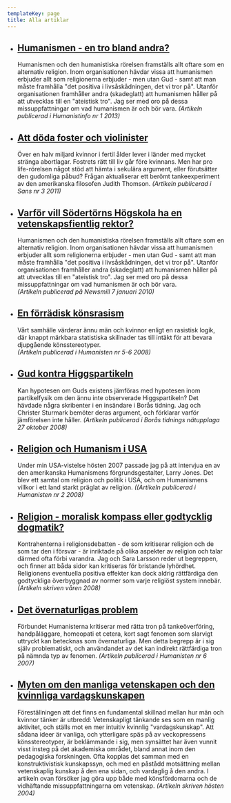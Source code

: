 ```yaml
---
templateKey: page
title: Alla artiklar
---
```

* ## [Humanismen - en tro bland andra?](#)
  Humanismen och den humanistiska rörelsen framställs allt oftare som en alternativ religion. Inom organisationen hävdar vissa att humanismen erbjuder allt som religionerna erbjuder - men utan Gud - samt att man måste framhålla "det positiva i livsåskådningen, det vi tror på". Utanför organisationen framhåller andra (skadeglatt) att humanismen håller på att utvecklas till en "ateistisk tro". Jag ser med oro på dessa missuppfattningar om vad humanismen är och bör vara.
  _(Artikeln publicerad i Humanistinfo nr 1 2013)_
* ## [Att döda foster och violinister](#)
  Över en halv miljard kvinnor i fertil ålder lever i länder med mycket stränga abortlagar. Fostrets rätt till liv går före kvinnans. Men har pro life-rörelsen något stöd att hämta i sekulära argument, eller förutsätter den gudomliga påbud? Frågan aktualiserar ett berömt tankeexperiment av den amerikanska filosofen Judith Thomson.
  _(Artikeln publicerad i Sans nr 3 2011)_
* ## [Varför vill Södertörns Högskola ha en vetenskapsfientlig rektor?](media/nyrektorshv2.pdf)
  Humanismen och den humanistiska rörelsen framställs allt oftare som en alternativ religion. Inom organisationen hävdar vissa att humanismen erbjuder allt som religionerna erbjuder - men utan Gud - samt att man måste framhålla "det positiva i livsåskådningen, det vi tror på". Utanför organisationen framhåller andra (skadeglatt) att humanismen håller på att utvecklas till en "ateistisk tro". Jag ser med oro på dessa missuppfattningar om vad humanismen är och bör vara.\
  _(Artikeln publicerad på Newsmill 7 januari 2010)_
* ## [En förrädisk könsrasism](#)
  Vårt samhälle värderar ännu män och kvinnor enligt en rasistisk logik, där knappt märkbara statistiska skillnader tas till intäkt för att bevara djupgående könsstereotyper.\
  _(Artikeln publicerad i Humanisten nr 5-6 2008)_
* ## [Gud kontra Higgspartikeln](#)
  Kan hypotesen om Guds existens jämföras med hypotesen inom partikelfysik om den ännu inte observerade Higgspartikeln? Det hävdade några skribenter i en insändare i Borås tidning. Jag och Christer Sturmark bemöter deras argument, och förklarar varför jämförelsen inte håller. 
  _(Artikeln publicerad i Borås tidnings nätupplaga 27 oktober 2008)_
* ## [Religion och Humanism i USA](#)
  Under min USA-vistelse hösten 2007 passade jag på att intervjua en av den amerikanska Humanismens förgrundsgestalter, Larry Jones. Det blev ett samtal om religion och politik i USA, och om Humanismens villkor i ett land starkt präglat av religion.
  _((Artikeln publicerad i Humanisten nr 2 2008)_
* ## [Religion - moralisk kompass eller godtycklig dogmatik?](media/nyrektorshv2.pdf)
  Kontrahenterna i religionsdebatten - de som kritiserar religion och de som tar den i försvar - är inriktade på olika aspekter av religion och talar därmed ofta förbi varandra. Jag och Sara Larsson reder ut begreppen, och finner att båda sidor kan kritiseras för bristande lyhördhet. Religionens eventuella positiva effekter kan dock aldrig rättfärdiga den godtyckliga överbyggnad av normer som varje religiöst system innebär. 
  _(Artikeln skriven våren 2008)_
* ## [Det övernaturligas problem](#)
  Förbundet Humanisterna kritiserar med rätta tron på tankeöverföring, handpåläggare, homeopati et cetera, kort sagt fenomen som slarvigt uttryckt kan betecknas som övernaturliga. Men detta begrepp är i sig själv problematiskt, och användandet av det kan indirekt rättfärdiga tron på nämnda typ av fenomen. 
  _(Artikeln publicerad i Humanisten nr 6 2007)_
* ## [Myten om den manliga vetenskapen och den kvinnliga vardagskunskapen](#)
  Föreställningen att det finns en fundamental skillnad mellan hur män och kvinnor tänker är utbredd: Vetenskapligt tänkande ses som en manlig aktivitet, och ställs mot en mer intuitiv kvinnlig "vardagskunskap". Att sådana ideer är vanliga, och ytterligare späs på av veckopressens könsstereotyper, är beklämmande i sig, men synsättet har även vunnit visst insteg på det akademiska området, bland annat inom den pedagogiska forskningen. Ofta kopplas det samman med en konstruktivistisk kunskapssyn, och med en påstådd motsättning mellan vetenskaplig kunskap å den ena sidan, och vardaglig å den andra. I artikeln ovan försöker jag göra upp både med könsfördomarna och de vidhäftande missuppfattningarna om vetenskap. 
  _(Artikeln skriven hösten 2004)_